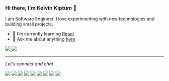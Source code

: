 ### Hi there, I'm Kelvin Kiptum 👋
I am Software Engineer. I love experimenting with new technologies and building small projects.
- 🏫 I’m currently learning [React](https://reactjs.org/) 
- 💬 Ask me about anything [here](https://github.com/kelvink96/kelvink96/issues)

[![](https://github-readme-stats.vercel.app/api?username=kelvink96&theme=yeblu&show_icons=true&count_private=true) ](https://github.com/kelvink96/github-readme-stats)
[![](https://github-readme-stats.vercel.app/api/top-langs/?username=kelvink96&theme=yeblu&layout=default)](https://github.com/kelvink96/github-readme-stats) 

* * *

_Let's connect and chat_

[![](https://github.com/imdhruv99/imdhruv99/blob/master/readme/twitter.png)](https://twitter.com/kelvink_96) [![](https://github.com/imdhruv99/imdhruv99/blob/master/readme/linkedin.png)](https://www.linkedin.com/in/kelvink96) [![](https://github.com/imdhruv99/imdhruv99/blob/master/readme/insta.png)](https://www.instagram.com/kelvink_96) [![](https://github.com/imdhruv99/imdhruv99/blob/master/readme/behance.png)](https://www.behance.net/kelvink96) [![](https://github.com/imdhruv99/imdhruv99/blob/master/readme/dribbble.png)](https://dribbble.com/kelvink96) [![](https://github.com/imdhruv99/imdhruv99/blob/master/readme/facebook.png)](https://www.facebook.com/kelvinkk96) [![](https://github.com/imdhruv99/imdhruv99/blob/master/readme/github.png)](https://github.com/kelvink96) [![](https://github.com/imdhruv99/imdhruv99/blob/master/readme/dev.png)](https://dev.to/kelvink96) [![](https://github.com/imdhruv99/imdhruv99/blob/master/readme/medium.png)](https://medium.com/@kelvink96)
